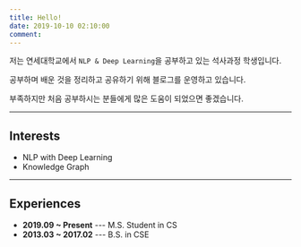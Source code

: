 ```yaml
---
title: Hello!
date: 2019-10-10 02:10:00
comment:
---
```


저는 연세대학교에서 `NLP & Deep Learning`을 공부하고 있는 석사과정 학생입니다.

공부하며 배운 것을 정리하고 공유하기 위해 블로그를 운영하고 있습니다.

부족하지만 처음 공부하시는 분들에게 많은 도움이 되었으면 좋겠습니다.

***

## Interests
- NLP with Deep Learning
- Knowledge Graph

***

## Experiences
- **2019.09 ~ Present** --- M.S. Student in CS
- **2013.03 ~ 2017.02** --- B.S. in CSE

<!--
## Publications 논문쓰고 추가하자!!!
-->